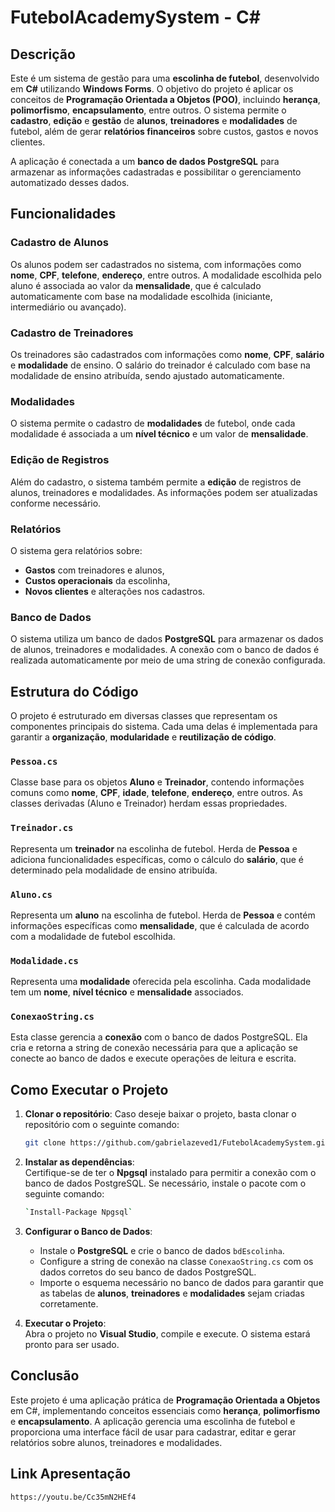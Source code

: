# FutebolAcademySystem - C#

## Descrição

Este é um sistema de gestão para uma **escolinha de futebol**, desenvolvido em **C#** utilizando **Windows Forms**. O objetivo do projeto é aplicar os conceitos de **Programação Orientada a Objetos (POO)**, incluindo **herança**, **polimorfismo**, **encapsulamento**, entre outros. O sistema permite o **cadastro**, **edição** e **gestão** de **alunos**, **treinadores** e **modalidades** de futebol, além de gerar **relatórios financeiros** sobre custos, gastos e novos clientes.

A aplicação é conectada a um **banco de dados PostgreSQL** para armazenar as informações cadastradas e possibilitar o gerenciamento automatizado desses dados.

## Funcionalidades

### Cadastro de Alunos
Os alunos podem ser cadastrados no sistema, com informações como **nome**, **CPF**, **telefone**, **endereço**, entre outros. A modalidade escolhida pelo aluno é associada ao valor da **mensalidade**, que é calculado automaticamente com base na modalidade escolhida (iniciante, intermediário ou avançado).

### Cadastro de Treinadores
Os treinadores são cadastrados com informações como **nome**, **CPF**, **salário** e **modalidade** de ensino. O salário do treinador é calculado com base na modalidade de ensino atribuída, sendo ajustado automaticamente.

### Modalidades
O sistema permite o cadastro de **modalidades** de futebol, onde cada modalidade é associada a um **nível técnico** e um valor de **mensalidade**.

### Edição de Registros
Além do cadastro, o sistema também permite a **edição** de registros de alunos, treinadores e modalidades. As informações podem ser atualizadas conforme necessário.

### Relatórios
O sistema gera relatórios sobre:
- **Gastos** com treinadores e alunos,
- **Custos operacionais** da escolinha,
- **Novos clientes** e alterações nos cadastros.

### Banco de Dados
O sistema utiliza um banco de dados **PostgreSQL** para armazenar os dados de alunos, treinadores e modalidades. A conexão com o banco de dados é realizada automaticamente por meio de uma string de conexão configurada.

## Estrutura do Código

O projeto é estruturado em diversas classes que representam os componentes principais do sistema. Cada uma delas é implementada para garantir a **organização**, **modularidade** e **reutilização de código**.

### `Pessoa.cs`
Classe base para os objetos **Aluno** e **Treinador**, contendo informações comuns como **nome**, **CPF**, **idade**, **telefone**, **endereço**, entre outros. As classes derivadas (Aluno e Treinador) herdam essas propriedades.

### `Treinador.cs`
Representa um **treinador** na escolinha de futebol. Herda de **Pessoa** e adiciona funcionalidades específicas, como o cálculo do **salário**, que é determinado pela modalidade de ensino atribuída.

### `Aluno.cs`
Representa um **aluno** na escolinha de futebol. Herda de **Pessoa** e contém informações específicas como **mensalidade**, que é calculada de acordo com a modalidade de futebol escolhida.

### `Modalidade.cs`
Representa uma **modalidade** oferecida pela escolinha. Cada modalidade tem um **nome**, **nível técnico** e **mensalidade** associados.

### `ConexaoString.cs`
Esta classe gerencia a **conexão** com o banco de dados PostgreSQL. Ela cria e retorna a string de conexão necessária para que a aplicação se conecte ao banco de dados e execute operações de leitura e escrita.

## Como Executar o Projeto


1. **Clonar o repositório**:
   Caso deseje baixar o projeto, basta clonar o repositório com o seguinte comando:

   ```bash
   git clone https://github.com/gabrielazeved1/FutebolAcademySystem.git
   ```
   
2. **Instalar as dependências**:  
   Certifique-se de ter o **Npgsql** instalado para permitir a conexão com o banco de dados PostgreSQL. Se necessário, instale o pacote com o seguinte comando:
   ```bash
   `Install-Package Npgsql`
   ```
3. **Configurar o Banco de Dados**:  
   - Instale o **PostgreSQL** e crie o banco de dados `bdEscolinha`.  
   - Configure a string de conexão na classe `ConexaoString.cs` com os dados corretos do seu banco de dados PostgreSQL.  
   - Importe o esquema necessário no banco de dados para garantir que as tabelas de **alunos**, **treinadores** e **modalidades** sejam criadas corretamente.

4. **Executar o Projeto**:  
   Abra o projeto no **Visual Studio**, compile e execute. O sistema estará pronto para ser usado.

## Conclusão

Este projeto é uma aplicação prática de **Programação Orientada a Objetos** em C#, implementando conceitos essenciais como **herança**, **polimorfismo** e **encapsulamento**. A aplicação gerencia uma escolinha de futebol e proporciona uma interface fácil de usar para cadastrar, editar e gerar relatórios sobre alunos, treinadores e modalidades.

## Link Apresentação
```bash
https://youtu.be/Cc35mN2HEf4
```
